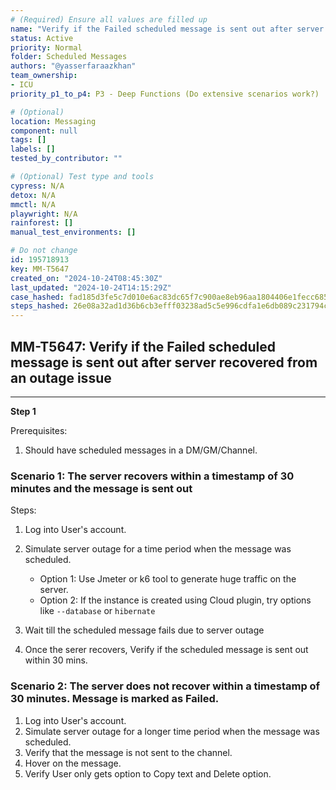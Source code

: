 ```yaml
---
# (Required) Ensure all values are filled up
name: "Verify if the Failed scheduled message is sent out after server recovered from an outage issue"
status: Active
priority: Normal
folder: Scheduled Messages
authors: "@yasserfaraazkhan"
team_ownership:
- ICU
priority_p1_to_p4: P3 - Deep Functions (Do extensive scenarios work?)

# (Optional)
location: Messaging
component: null
tags: []
labels: []
tested_by_contributor: ""

# (Optional) Test type and tools
cypress: N/A
detox: N/A
mmctl: N/A
playwright: N/A
rainforest: []
manual_test_environments: []

# Do not change
id: 195718913
key: MM-T5647
created_on: "2024-10-24T08:45:30Z"
last_updated: "2024-10-24T14:15:29Z"
case_hashed: fad185d3fe5c7d010e6ac83dc65f7c900ae8eb96aa1804406e1fecc685f1c161bac9c064f6a9aa4e693f525a40305dc9
steps_hashed: 26e08a32ad1d36b6cb3efff03238ad5c5e996cdfa1e6db089c231794c34b70ce144deaf370865e1422aa7df3c6613ed4
---
```


<!-- (Auto-generated) Based on frontmatter's "key" and "name" -->

## MM-T5647: Verify if the Failed scheduled message is sent out after server recovered from an outage issue

---

**Step 1**

Prerequisites:

1. Should have scheduled messages in a DM/GM/Channel.

### Scenario 1: The server recovers within a timestamp of 30 minutes and the message is sent out

Steps:

1. Log into User's account.

2. Simulate server outage for a time period when the message was scheduled.

   - Option 1: Use Jmeter or k6 tool to generate huge traffic on the server.
   - Option 2: If the instance is created using Cloud plugin, try options like `--database` or `hibernate`

3. Wait till the scheduled message fails due to server outage

4. Once the serer recovers, Verify if the scheduled message is sent out within 30 mins.

### Scenario 2: The server does not recover within a timestamp of 30 minutes. Message is marked as Failed.

1. Log into User's account.
2. Simulate server outage for a longer time period when the message was scheduled.
3. Verify that the message is not sent to the channel.
4. Hover on the message.
5. Verify User only gets option to Copy text and Delete option.
